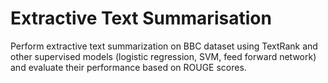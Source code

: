 # Extractive Text Summarisation

Perform extractive text summarization on BBC dataset using TextRank and other supervised models (logistic regression, SVM, feed forward network) and evaluate their performance based on ROUGE scores.


